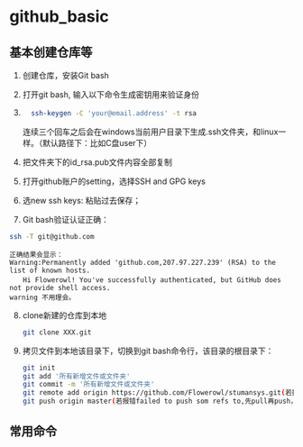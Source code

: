 # github_basic

## 基本创建仓库等

1. 创建仓库，安装Git bash

2. 打开git bash, 输入以下命令生成密钥用来验证身份

3. ```bash
     ssh-keygen -C 'your@email.address' -t rsa
     ```

     连续三个回车之后会在windows当前用户目录下生成.ssh文件夹，和linux一样。（默认路径下：比如C盘user下）

4. 把文件夹下的id_rsa.pub文件内容全部复制

5. 打开github账户的setting，选择SSH and GPG keys

6. 选new ssh keys: 粘贴过去保存；

7. Git bash验证认证正确：

  ```bash
  ssh -T git@github.com
  ```

    正确结果会显示：
    Warning:Permanently added 'github.com,207.97.227.239' (RSA) to the list of known hosts.
    　　Hi Flowerowl! You've successfully authenticated, but GitHub does not provide shell access.
    warning 不用理会。

8.  clone新建的仓库到本地

     ``` bash
     git clone XXX.git
     ```

9. 拷贝文件到本地该目录下，切换到git bash命令行，该目录的根目录下：

     ```bash
     git init
     git add '所有新增文件或文件夹'
     git commit -m '所有新增文件或文件夹'
     git remote add origin https://github.com/Flowerowl/stumansys.git(若报错already exists,要先remove，git remote rm origin)
     git push origin master(若报错failed to push som refs to,先pull再push，执行git pull origin master)
     
     ```

## 常用命令

